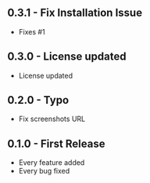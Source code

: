 ## 0.3.1 - Fix Installation Issue
* Fixes #1

## 0.3.0 - License updated
* License updated

## 0.2.0 - Typo
* Fix screenshots URL

## 0.1.0 - First Release
* Every feature added
* Every bug fixed
